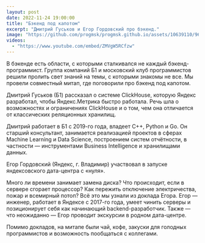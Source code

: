 ```yaml
---
layout: post
date: 2022-11-24 19:00:00
title: "Бэкенд под капотом"
excerpt: "Дмитрий Гуськов и Егор Гордовский про бэкенд."
image: "https://github.com/progmsk/progmsk.github.io/assets/10639110/964a28c3-7708-4441-b872-187534cc93ba"
videos:
  - "https://www.youtube.com/embed/ZMVgW5RCfzw"
---
```


В бэкенде есть области, с которыми сталкивался не каждый бэкенд-программист. Группа компаний Б1 и московский клуб программистов решили пролить свет знаний на темы, с которыми знакомы не все. Мы провели совместный митап, где поговорили про бэкенд под капотом.

Дмитрий Гуськов (Б1) рассказал о системе ClickHouse, которую Яндекс разработал, чтобы Яндекс.Метрика быстро работала. Речь шла о возможностях и ограничениях ClickHouse и о том, чем она отличается от классических реляционных хранилищ.

Дмитрий работает в Б1 с 2019-го года, владеет C++, Python и Go. Он старший консультант, занимается реализацией проектов в сферах Machine Learning и Data Science, построением систем отчётности, в частности — инструментами Business Intelligence и хранилищами данных.

Егор Гордовский (Яндекс, г. Владимир) участвовал в запуске яндексовского дата-центра с «нуля».

Много ли времени занимает замена диска? Что происходит, если в сервере сгорает процессор? Как пережить отключение электричества, пожар и всемирный потоп? Всё это мы узнали из доклада Егора. Егор — инженер, работает в Яндексе с 2017-го года, умеет чинить серверы и позиционирует себя как начинающий backend-разработчик. Также — что неожиданно — Егор проводит экскурсии в родном дата-центре.

Помимо докладов, на митапе были чай, кофе, закуски для голодных программистов и возможность пообщаться с коллегами.

